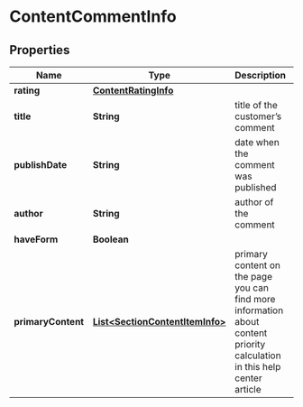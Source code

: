 

# ContentCommentInfo


## Properties

| Name | Type | Description | Notes |
|------------ | ------------- | ------------- | -------------|
|**rating** | [**ContentRatingInfo**](ContentRatingInfo.md) |  |  [optional] |
|**title** | **String** | title of the customer’s comment |  [optional] |
|**publishDate** | **String** | date when the comment was published |  [optional] |
|**author** | **String** | author of the comment |  [optional] |
|**haveForm** | **Boolean** |  |  [optional] |
|**primaryContent** | [**List&lt;SectionContentItemInfo&gt;**](SectionContentItemInfo.md) | primary content on the page you can find more information about content priority calculation in this help center article |  [optional] |



